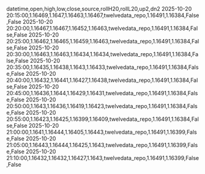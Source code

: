 datetime,open,high,low,close,source,rollH20,rollL20,up2,dn2
2025-10-20 20:15:00,1.16469,1.1647,1.16463,1.16467,twelvedata_repo,1.16491,1.16384,False,False
2025-10-20 20:20:00,1.16467,1.16467,1.16452,1.16463,twelvedata_repo,1.16491,1.16384,False,False
2025-10-20 20:25:00,1.16462,1.16465,1.16459,1.16463,twelvedata_repo,1.16491,1.16384,False,False
2025-10-20 20:30:00,1.16463,1.16463,1.16434,1.16434,twelvedata_repo,1.16491,1.16384,False,False
2025-10-20 20:35:00,1.16435,1.16438,1.1643,1.16433,twelvedata_repo,1.16491,1.16384,False,False
2025-10-20 20:40:00,1.16432,1.16441,1.16427,1.16438,twelvedata_repo,1.16491,1.16384,False,False
2025-10-20 20:45:00,1.16436,1.1644,1.16429,1.16431,twelvedata_repo,1.16491,1.16384,False,False
2025-10-20 20:50:00,1.1643,1.16436,1.16419,1.16423,twelvedata_repo,1.16491,1.16384,False,False
2025-10-20 20:55:00,1.16423,1.16425,1.16399,1.16409,twelvedata_repo,1.16491,1.16384,False,False
2025-10-20 21:00:00,1.1641,1.16444,1.16405,1.16443,twelvedata_repo,1.16491,1.16399,False,False
2025-10-20 21:05:00,1.16443,1.16444,1.16425,1.1643,twelvedata_repo,1.16491,1.16399,False,False
2025-10-20 21:10:00,1.16432,1.16432,1.16427,1.1643,twelvedata_repo,1.16491,1.16399,False,False
